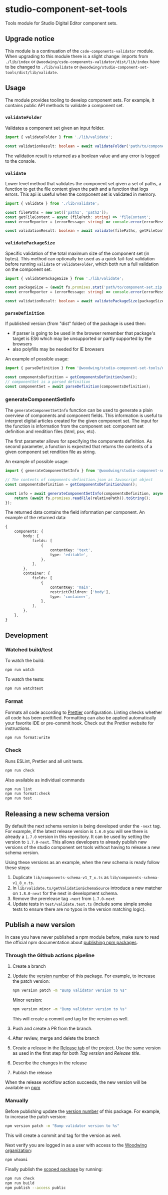 # studio-component-set-tools

Tools module for Studio Digital Editor component sets.

## Upgrade notice

This module is a continuation of the `csde-components-validator` module. When upgrading to this module there is a slight change: imports from `./lib/index` or `@woodwing/csde-components-validator/dist/lib/index` have to be changed to `./lib/validate` or `@woodwing/studio-component-set-tools/dist/lib/validate`.

## Usage

The module provides tooling to develop component sets. For example, it contains public API methods to validate a component set.

### `validateFolder`

Validates a component set given an input folder.

```ts
import { validateFolder } from './lib/validate';

const validationResult: boolean = await validateFolder('path/to/component-set');
```

The validation result is returned as a boolean value and any error is logged to the console.

### `validate`

Lower level method that validates the component set given a set of paths, a function to get the file content given the path and a function that logs errors. This api is useful when the component set is validated in memory.

```ts
import { validate } from './lib/validate';

const filePaths = new Set(['path1', 'path2']);
const getFileContent = async (filePath: string) => 'fileContent';
const errorReporter = (errorMessage: string) => console.error(errorMessage);

const validationResult: boolean = await validate(filePaths, getFileContent, errorReporter);
```

### `validatePackageSize`

Specific validation of the total maximum size of the component set (in bytes). This method can optionally be used as a quick fail-fast validation before running `validate` or `validateFolder`, which both run a full validation on the component set.

```ts
import { validatePackageSize } from './lib/validate';

const packageSize = (await fs.promises.stat('path/to/component-set.zip')).size;
const errorReporter = (errorMessage: string) => console.error(errorMessage);

const validationResult: boolean = await validatePackageSize(packageSize, errorReporter);
```

### `parseDefinition`

If published version (from "dist" folder) of the package is used then:

-   if parser is going to be used in the browser remember that package's target is ES6 which may be unsupported or partly supported by the browsers
-   also polyfills may be needed for IE browsers

An example of possible usage:

```ts
import { parseDefinition } from '@woodwing/studio-component-set-tools/dist/parser';

const componentsDefinition = getComponentsDefinitionJson();
// componentSet is a parsed definition
const componentSet = await parseDefinition(componentsDefinition);
```

### generateComponentSetInfo

The `generateComponentSetInfo` function can be used to generate a plain overview of components and component fields. This information is useful to
interpret digital articles created for the given component set. The input for the function is information from the component set: component set
definition and rendition files (html, psv, etc).

The first parameter allows for specifying the components definition. As second parameter, a function is expected that returns the contents of a
given component set rendition file as string.

An example of possible usage:

```ts
import { generateComponentSetInfo } from '@woodwing/studio-component-set-tools/dist/utils';

// The contents of components-definition.json as Javascript object
const componentsDefinition = getComponentsDefinitionJson();

const info = await generateComponentSetInfo(componentsDefinition, async (relativePath: string) => {
    return (await fs.promises.readFile(relativePath)).toString();
});
```

The returned data contains the field information per component. An example of the returned data:

```ts
{
    components: {
        body: {
            fields: [
                {
                    contentKey: 'text',
                    type: 'editable',
                },
            ],
        },
        container: {
            fields: [
                {
                    contentKey: 'main',
                    restrictChildren: ['body'],
                    type: 'container',
                },
            ],
        },
    },
}
```

## Development

### Watched build/test

To watch the build:

```bash
npm run watch
```

To watch the tests:

```bash
npm run watchtest
```

### Format

Formats all code according to [Prettier](https://prettier.io) configuration. Linting checks whether all code has been prettified. Formatting can also be applied automatically your favorite IDE or pre-commit hook. Check out the Prettier website for instructions.

```bash
npm run format:write
```

### Check

Runs ESLint, Prettier and all unit tests.

```bash
npm run check
```

Also available as individual commands

```bash
npm run lint
npm run format:check
npm run test
```

## Releasing a new schema version

By default the next schema version is being developed under the `-next` tag. For example, if the latest release version is `1.6.0` you will see there is already a `1.7.0` version in this repository. It can be used by setting the version to `1.7.0-next`. This allows developers to already publish new versions of the studio component set tools without having to release a new schema version.

Using these versions as an example, when the new schema is ready follow these steps:

1. Duplicate `lib/components-schema-v1_7_x.ts` as `lib/components-schema-v1_8_x.ts`.
2. In `lib/validate.ts/getValidationSchemaSource` introduce a new matcher on `1.8.0-next` for the next in development schema.
3. Remove the prerelease tag `-next` from `1.7.0-next`
4. Update tests in `test/validate.test.ts` (include some simple smoke tests to ensure there are no typos in the version matching logic).

## Publish a new version

In case you have never published a npm module before, make sure to read the official npm documentation about [publishing npm packages](https://docs.npmjs.com/packages-and-modules/contributing-packages-to-the-registry).

### Through the Github actions pipeline

1. Create a branch
1. Update the [version number](https://docs.npmjs.com/updating-your-published-package-version-number) of this package. For example, to increase the patch version:

    ```bash
    npm version patch -m "Bump validator version to %s"
    ```

    Minor version:

    ```bash
    npm version minor -m "Bump validator version to %s"
    ```

    This will create a commit and tag for the version as well.

1. Push and create a PR from the branch.
1. After review, merge and delete the branch
1. Create a release in the [Release tab](https://github.com/WoodWing/studio-component-set-tools/releases) of the project. Use the same version as used in the first step for both _Tag version_ and _Release title_.
1. Describe the changes in the release
1. Publish the release

When the release workflow action succeeds, the new version will be available on [npm](https://www.npmjs.com/package/@woodwing/studio-component-set-tools)

### Manually

Before publishing update the [version number](https://docs.npmjs.com/updating-your-published-package-version-number) of this package. For example, to increase the patch version:

```bash
npm version patch -m "Bump validator version to %s"
```

This will create a commit and tag for the version as well.

Next verify you are logged in as a user with access to the [Woodwing organization](https://www.npmjs.com/org/woodwing):

```bash
npm whoami
```

Finally publish the [scoped package](https://docs.npmjs.com/creating-and-publishing-scoped-public-packages#publishing-scoped-public-packages) by running:

```bash
npm run check
npm run build
npm publish --access public
```

